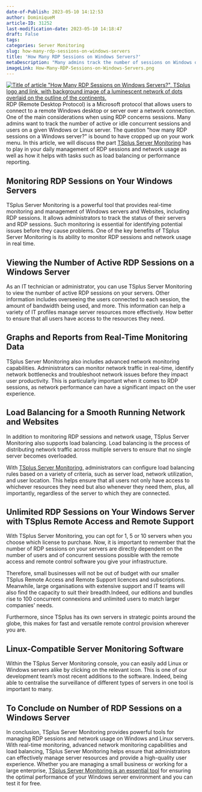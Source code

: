 ```yaml
---
date-of-Publish: 2023-05-10 14:12:53
author: DominiqueM
article-ID: 31252
last-modification-date: 2023-05-10 14:18:47
draft: False
tags: 
categories: Server Monitoring
slug: how-many-rdp-sessions-on-windows-servers
title: 'How Many RDP Sessions on Windows Servers?'
metaDescription: "Many admins track the number of sessions on Windows or Linux servers, hence the question "how many RDP sessions on a Windows server"."
imageLink: How-Many-RDP-Sessions-on-Windows-Servers.png
---
```

[![Title of article "How Many RDP Sessions on Windows Servers?", TSplus logo and link, with background image of a luminescent network of dots overlaid on the outline of the continents.](/images/How-Many-RDP-Sessions-on-Windows-Servers.png)](https://tsplus.net/server-monitoring/) 
RDP (Remote Desktop Protocol) is a Microsoft protocol that allows users to connect to a remote Windows desktop or server over a network connection. One of the main considerations when using RDP concerns sessions. Many admins want to track the number of active or idle concurrent sessions and users on a given Windows or Linux server. The question "how many RDP sessions on a Windows server?" is bound to have cropped up on your work menu. In this article, we will discuss the part [TSplus Server Monitoring](https://tsplus.net/server-monitoring/) has to play in your daily management of RDP sessions and network usage as well as how it helps with tasks such as load balancing or performance reporting.
## Monitoring RDP Sessions on Your Windows Servers


TSplus Server Monitoring is a powerful tool that provides real-time monitoring and management of Windows servers and Websites, including RDP sessions. It allows administrators to track the status of their servers and RDP sessions. Such monitoring is essential for identifying potential issues before they cause problems. One of the key benefits of TSplus Server Monitoring is its ability to monitor RDP sessions and network usage in real time.


## Viewing the Number of Active RDP Sessions on a Windows Server


As an IT technician or administrator, you can use TSplus Server Monitoring to view the number of active RDP sessions on your servers. Other information includes overseeing the users connected to each session, the amount of bandwidth being used, and more. This information can help a variety of IT profiles manage server resources more effectively. How better to ensure that all users have access to the resources they need.


## Graphs and Reports from Real-Time Monitoring Data


TSplus Server Monitoring also includes advanced network monitoring capabilities. Administrators can monitor network traffic in real-time, identify network bottlenecks and troubleshoot network issues before they impact user productivity. This is particularly important when it comes to RDP sessions, as network performance can have a significant impact on the user experience.


## Load Balancing for a Smooth Running Network and Websites


In addition to monitoring RDP sessions and network usage, TSplus Server Monitoring also supports load balancing. Load balancing is the process of distributing network traffic across multiple servers to ensure that no single server becomes overloaded.


With [TSplus Server Monitoring](https://tsplus.net/server-monitoring/features/), administrators can configure load balancing rules based on a variety of criteria, such as server load, network utilization, and user location. This helps ensure that all users not only have access to whichever resources they need but also whenever they need them, plus, all importantly, regardless of the server to which they are connected.


## Unlimited RDP Sessions on Your Windows Server with TSplus Remote Access and Remote Support


With TSplus Server Monitoring, you can opt for 1, 5 or 10 servers when you choose which license to purchase. Now, it is important to remember that the number of RDP sessions on your servers are directly dependent on the number of users and of concurrent sessions possible with the remote access and remote control software you give your infrastructure.


Therefore, small businesses will not be out of budget with our smaller TSplus Remote Access and Remote Support licences and subscriptions. Meanwhile, large organisations with extensive support and IT teams will also find the capacity to suit their breadth.Indeed, our editions and bundles rise to 100 concurrent connexions and unlimited users to match larger companies' needs.


Furthermore, since TSplus has its own servers in strategic points around the globe, this makes for fast and versatile remote control provision wherever you are.


## Linux-Compatible Server Monitoring Software


Within the TSplus Server Monitoring console, you can easily add Linux or Windows servers alike by clicking on the relevant icon. This is one of our development team’s most recent additions to the software. Indeed, being able to centralise the surveillance of different types of servers in one tool is important to many.


## To Conclude on Number of RDP Sessions on a Windows Server


In conclusion, TSplus Server Monitoring provides powerful tools for managing RDP sessions and network usage on Windows and Linux servers. With real-time monitoring, advanced network monitoring capabilities and load balancing, TSplus Server Monitoring helps ensure that administrators can effectively manage server resources and provide a high-quality user experience. Whether you are managing a small business or working for a large enterprise, [TSplus Server Monitoring is an essential tool](https://tsplus.net/server-monitoring/) for ensuring the optimal performance of your Windows server environment and you can test it for free.


